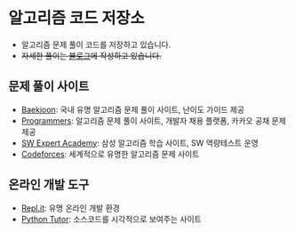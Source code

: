 # 알고리즘 코드 저장소

- 알고리즘 문제 풀이 코드를 저장하고 있습니다. 
- ~~자세한 풀이는 [블로그](https://velog.io/@_3juhwan)에 작성하고 있습니다.~~ 

## 문제 풀이 사이트

- [Baekjoon](https://www.acmicpc.net/): 국내 유명 알고리즘 문제 풀이 사이트, 난이도 가이드 제공
- [Programmers](https://programmers.co.kr/): 알고리즘 문제 풀이 사이트, 개발자 채용 플랫폼, 카카오 공채 문제 제공
- [SW Expert Academy](https://swexpertacademy.com/main/main.do): 삼성 알고리즘 학습 사이트, SW 역량테스트 운영
- [Codeforces](https://codeforces.com/): 세계적으로 유명한 알고리즘 문제 사이트

## 온라인 개발 도구

- [Repl.it](https://replit.com/): 유명 온라인 개발 환경 
- [Python Tutor](http://pythontutor.com/): 소스코드를 시각적으로 보여주는 사이트